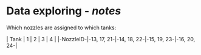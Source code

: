 # Data exploring - _notes_

Which nozzles are assigned to which tanks: 

| Tank     | 1          | 2          | 3          | 4          |
|-NozzleID-|-13, 17, 21-|-14, 18, 22-|-15, 19, 23-|-16, 20, 24-| 